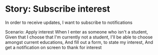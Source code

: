 # Story: Subscribe interest

In order to receive updates,
I want to subscribe to notifications

Scenario: Apply interest
When I enter as someone who isn't a student,
Given that I choose that I'm currently not a student,
I'll be able to choose amongst current educations,
And fill out a form, to state my interest,
And get a notification on screen to thank for interest
